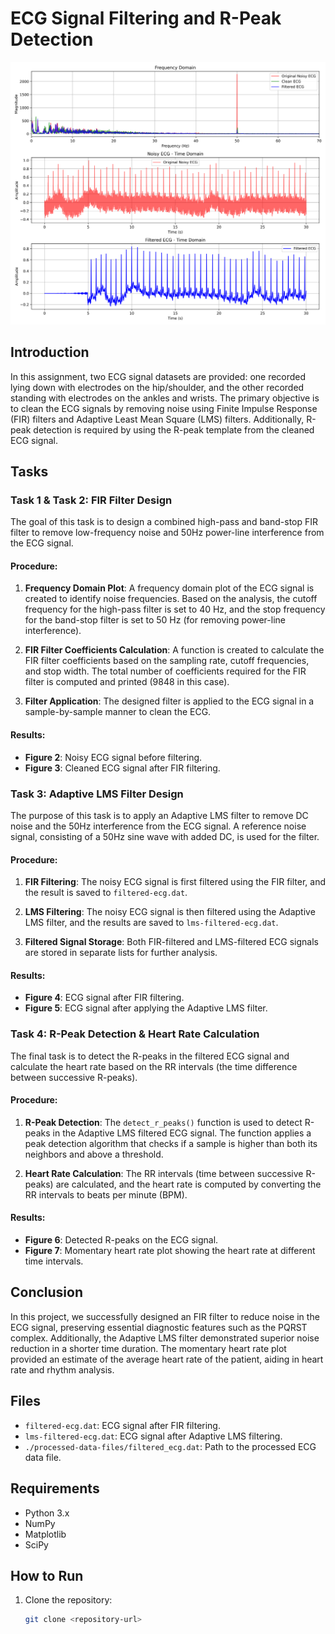 # ECG Signal Filtering and R-Peak Detection
![Filtering](image-files/fir-filtering.svg)
## Introduction

In this assignment, two ECG signal datasets are provided: one recorded lying down with electrodes on the hip/shoulder, and the other recorded standing with electrodes on the ankles and wrists. The primary objective is to clean the ECG signals by removing noise using Finite Impulse Response (FIR) filters and Adaptive Least Mean Square (LMS) filters. Additionally, R-peak detection is required by using the R-peak template from the cleaned ECG signal.

## Tasks

### Task 1 & Task 2: FIR Filter Design

The goal of this task is to design a combined high-pass and band-stop FIR filter to remove low-frequency noise and 50Hz power-line interference from the ECG signal.

#### Procedure:
1. **Frequency Domain Plot**: A frequency domain plot of the ECG signal is created to identify noise frequencies. Based on the analysis, the cutoff frequency for the high-pass filter is set to 40 Hz, and the stop frequency for the band-stop filter is set to 50 Hz (for removing power-line interference).
   
2. **FIR Filter Coefficients Calculation**: A function is created to calculate the FIR filter coefficients based on the sampling rate, cutoff frequencies, and stop width. The total number of coefficients required for the FIR filter is computed and printed (9848 in this case).

3. **Filter Application**: The designed filter is applied to the ECG signal in a sample-by-sample manner to clean the ECG.

#### Results:
- **Figure 2**: Noisy ECG signal before filtering.
- **Figure 3**: Cleaned ECG signal after FIR filtering.

### Task 3: Adaptive LMS Filter Design

The purpose of this task is to apply an Adaptive LMS filter to remove DC noise and the 50Hz interference from the ECG signal. A reference noise signal, consisting of a 50Hz sine wave with added DC, is used for the filter.

#### Procedure:
1. **FIR Filtering**: The noisy ECG signal is first filtered using the FIR filter, and the result is saved to `filtered-ecg.dat`.

2. **LMS Filtering**: The noisy ECG signal is then filtered using the Adaptive LMS filter, and the results are saved to `lms-filtered-ecg.dat`.

3. **Filtered Signal Storage**: Both FIR-filtered and LMS-filtered ECG signals are stored in separate lists for further analysis.

#### Results:
- **Figure 4**: ECG signal after FIR filtering.
- **Figure 5**: ECG signal after applying the Adaptive LMS filter.

### Task 4: R-Peak Detection & Heart Rate Calculation

The final task is to detect the R-peaks in the filtered ECG signal and calculate the heart rate based on the RR intervals (the time difference between successive R-peaks).

#### Procedure:
1. **R-Peak Detection**: The `detect_r_peaks()` function is used to detect R-peaks in the Adaptive LMS filtered ECG signal. The function applies a peak detection algorithm that checks if a sample is higher than both its neighbors and above a threshold.

2. **Heart Rate Calculation**: The RR intervals (time between successive R-peaks) are calculated, and the heart rate is computed by converting the RR intervals to beats per minute (BPM).

#### Results:
- **Figure 6**: Detected R-peaks on the ECG signal.
- **Figure 7**: Momentary heart rate plot showing the heart rate at different time intervals.

## Conclusion

In this project, we successfully designed an FIR filter to reduce noise in the ECG signal, preserving essential diagnostic features such as the PQRST complex. Additionally, the Adaptive LMS filter demonstrated superior noise reduction in a shorter time duration. The momentary heart rate plot provided an estimate of the average heart rate of the patient, aiding in heart rate and rhythm analysis.

## Files

- `filtered-ecg.dat`: ECG signal after FIR filtering.
- `lms-filtered-ecg.dat`: ECG signal after Adaptive LMS filtering.
- `./processed-data-files/filtered_ecg.dat`: Path to the processed ECG data file.

## Requirements

- Python 3.x
- NumPy
- Matplotlib
- SciPy

## How to Run

1. Clone the repository:
   ```bash
   git clone <repository-url>
